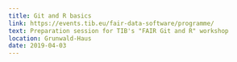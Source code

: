 ```yaml
---
title: Git and R basics
link: https://events.tib.eu/fair-data-software/programme/
text: Preparation session for TIB's "FAIR Git and R" workshop
location: Grunwald-Haus
date: 2019-04-03
---
```

